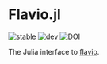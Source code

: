 # Flavio.jl

[![stable](https://img.shields.io/badge/docs-stable-blue)](https://mrbuche.github.io/Flavio.jl/stable)
[![dev](https://img.shields.io/badge/docs-latest-blue)](https://mrbuche.github.io/Flavio.jl/latest)
[![DOI](https://img.shields.io/badge/DOI-10.5281/zenodo.10157479-blue)](https://doi.org/10.5281/zenodo.10157479)

The Julia interface to [flavio](https://github.com/mrbuche/flavio).
